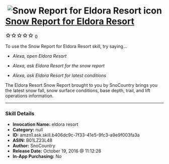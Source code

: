 # &nbsp;<img src="skill_icon" alt="Snow Report for Eldora Resort icon" width="36"> [Snow Report for Eldora Resort](http://alexa.amazon.com/#skills/amzn1.ask.skill.b406dc9c-7f33-41e5-9fc3-a9e9f003fa3a)
![0 stars](../../images/ic_star_border_black_18dp_1x.png)![0 stars](../../images/ic_star_border_black_18dp_1x.png)![0 stars](../../images/ic_star_border_black_18dp_1x.png)![0 stars](../../images/ic_star_border_black_18dp_1x.png)![0 stars](../../images/ic_star_border_black_18dp_1x.png) 0

To use the Snow Report for Eldora Resort skill, try saying...

* *Alexa, open Eldora Resort*

* *Alexa, ask Eldora Resort for the snow report*

* *Alexa, ask Eldora Resort for latest conditions*

The Eldora Resort Snow Report brought to you by SnoCountry brings you the latest snow fall, snow surface conditions,  base depth, trail, and lift operations information.

***

### Skill Details

* **Invocation Name:** eldora resort
* **Category:** null
* **ID:** amzn1.ask.skill.b406dc9c-7f33-41e5-9fc3-a9e9f003fa3a
* **ASIN:** B01LZ23L48
* **Author:** SnoCountry
* **Release Date:** October 19, 2016 @ 11:12:28
* **In-App Purchasing:** No
